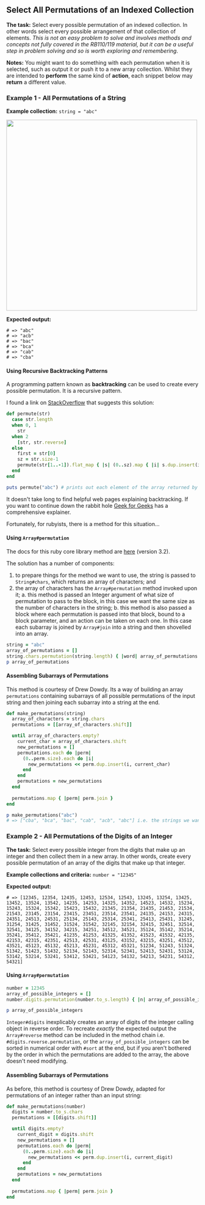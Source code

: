 ## Select All Permutations of an Indexed Collection

**The task:**  Select every possible permutation of an indexed collection.  In other words select every possible arrangement of that collection of elements.  *This is not an easy problem to solve and involves methods and concepts not fully covered in the RB110/119 material, but it can be a useful step in problem solving and so is worth exploring and remembering*.

**Notes:**  You might want to do something with each permutation when it is selected, such as output it or push it to a new array collection.   Whilst they are intended to **perform** the same kind of **action**, each snippet below may **return** a different value.

### Example 1 - All Permutations of a String

**Example collection:** `string = "abc"`

<img src="https://i.imgur.com/IW1qw6q.gif" width="500" />

**Expected output:**
```
# => "abc"
# => "acb"
# => "bac"
# => "bca"
# => "cab"
# => "cba"
```

#### Using Recursive Backtracking Patterns

A programming pattern known as **backtracking** can be used to create every possible permutation.  It is a recursive pattern.

I found a link on [StackOverflow](https://stackoverflow.com/questions/49619530/algorithm-backtracking-how-to-do-recursion-without-storing-state) that suggests this solution:  

```ruby
def permute(str)
  case str.length
  when 0, 1
    str
  when 2
    [str, str.reverse]
  else
    first = str[0]
    sz = str.size-1
    permute(str[1..-1]).flat_map { |s| (0..sz).map { |i| s.dup.insert(i,first) } }
  end
end

puts permute("abc") # prints out each element of the array returned by the method
```

It doesn't take long to find helpful web pages explaining backtracking.  If you want to continue down the rabbit hole [Geek for Geeks](https://www.geeksforgeeks.org/backtracking-algorithms/) has a comprehensive explainer.

Fortunately, for rubyists, there is a method for this situation...

#### Using `Array#permutation`

The docs for this ruby core library method are [here](https://docs.ruby-lang.org/en/3.2/Array.html#method-i-permutation) (version 3.2).

The solution has a number of components:
1. to prepare things for the method we want to use, the string is passed to `String#chars`, which returns an array of characters; and
2. the array of characters has the `Array#permutation` method invoked upon it;
	a.  this method is passed an Integer argument of what size of permutation to pass to the block, in this case we want the same size as the number of characters in the string;
	b. this method is also passed a block where each permutation is passed into that block, bound to a block parameter, and an action can be taken on each one.  In this case each subarray is joined by `Array#join` into a string and then shovelled into an array.

```ruby
string = "abc"
array_of_permutations = []
string.chars.permutation(string.length) { |word| array_of_permutations << word.join }  
p array_of_permutations
```

#### Assembling Subarrays of Permutations 

This method is courtesy of Drew Dowdy.  Its a way of building an array `permutations` containing subarrays of all possible permutations of the input string and then joining each subarray into a string at the end.

```ruby
def make_permutations(string)
  array_of_characters = string.chars
  permutations = [[array_of_characters.shift]]

  until array_of_characters.empty?
    current_char = array_of_characters.shift
    new_permutations = []
    permutations.each do |perm|
      (0..perm.size).each do |i|
        new_permutations << perm.dup.insert(i, current_char)
      end
    end
    permutations = new_permutations
  end
  
  permutations.map { |perm| perm.join }
end

p make_permutations("abc")
# => ["cba", "bca", "bac", "cab", "acb", "abc"] i.e. the strings we want but in a different order in the returned array.
```

### Example 2 - All Permutations of the Digits of an Integer

**The task:**  Select every possible integer from the digits that make up an integer and then collect them in a new array.  In other words, create every possible permutation of an array of the digits that make up that integer.

**Example collections and criteria:** `number = "12345"`

**Expected output:**
```
# => [12345, 12354, 12435, 12453, 12534, 12543, 13245, 13254, 13425, 13452, 13524, 13542, 14235, 14253, 14325, 14352, 14523, 14532, 15234, 15243, 15324, 15342, 15423, 15432, 21345, 21354, 21435, 21453, 21534, 21543, 23145, 23154, 23415, 23451, 23514, 23541, 24135, 24153, 24315, 24351, 24513, 24531, 25134, 25143, 25314, 25341, 25413, 25431, 31245, 31254, 31425, 31452, 31524, 31542, 32145, 32154, 32415, 32451, 32514, 32541, 34125, 34152, 34215, 34251, 34512, 34521, 35124, 35142, 35214, 35241, 35412, 35421, 41235, 41253, 41325, 41352, 41523, 41532, 42135, 42153, 42315, 42351, 42513, 42531, 43125, 43152, 43215, 43251, 43512, 43521, 45123, 45132, 45213, 45231, 45312, 45321, 51234, 51243, 51324, 51342, 51423, 51432, 52134, 52143, 52314, 52341, 52413, 52431, 53124, 53142, 53214, 53241, 53412, 53421, 54123, 54132, 54213, 54231, 54312, 54321]
```

#### Using `Array#permutation`

```ruby
number = 12345
array_of_possible_integers = []
number.digits.permutation(number.to_s.length) { |n| array_of_possible_integers << n.join.to_i }

p array_of_possible_integers
```

`Integer#digits` inexplicably creates an array of digits of the integer calling object in reverse order.  To recreate *exactly* the expected output the `Array#reverse` method can be included in the method chain i.e. `#digits.reverse.permutation`, or the `array_of_possible_integers` can be sorted in numerical order with `#sort` at the end, but if you aren't bothered by the order in which the permutations are added to the array, the above doesn't need modifying.

#### Assembling Subarrays of Permutations 

As before, this method is courtesy of Drew Dowdy, adapted for permutations of an integer rather than an input string:

```ruby
def make_permutations(number)
  digits = number.to_s.chars
  permutations = [[digits.shift]]

  until digits.empty?
    current_digit = digits.shift
    new_permutations = []
    permutations.each do |perm|
      (0..perm.size).each do |i|
        new_permutations << perm.dup.insert(i, current_digit)
      end
    end
    permutations = new_permutations
  end
  
  permutations.map { |perm| perm.join }
end
```